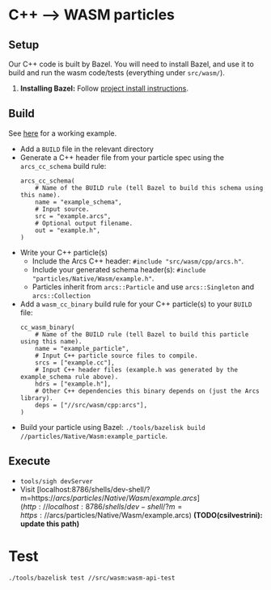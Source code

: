 # C++ --> WASM particles

## Setup

Our C++ code is built by Bazel. You will need to install Bazel, and use it to
build and run the wasm code/tests (everything under `src/wasm/`).

1. **Installing Bazel:** Follow [project install instructions](../../../README.md#install).

## Build

See [here](../../../particles/Native/Wasm) for a working example.

- Add a `BUILD` file in the relevant directory
- Generate a C++ header file from your particle spec using the `arcs_cc_schema`
  build rule:
  ```
  arcs_cc_schema(
      # Name of the BUILD rule (tell Bazel to build this schema using this name).
      name = "example_schema",
      # Input source.
      src = "example.arcs",
      # Optional output filename.
      out = "example.h",
  )
  ```
- Write your C++ particle(s)
  - Include the Arcs C++ header: `#include "src/wasm/cpp/arcs.h"`.
  - Include your generated schema header(s): `#include "particles/Native/Wasm/example.h"`.
  - Particles inherit from `arcs::Particle` and use `arcs::Singleton` and
    `arcs::Collection`
- Add a `wasm_cc_binary` build rule for your C++ particle(s) to your `BUILD`
  file:
  ```
  cc_wasm_binary(
      # Name of the BUILD rule (tell Bazel to build this particle using this name).
      name = "example_particle",
      # Input C++ particle source files to compile.
      srcs = ["example.cc"],
      # Input C++ header files (example.h was generated by the example_schema rule above).
      hdrs = ["example.h"],
      # Other C++ dependencies this binary depends on (just the Arcs library).
      deps = ["//src/wasm/cpp:arcs"],
  )
  ```
- Build your particle using Bazel: `./tools/bazelisk build //particles/Native/Wasm:example_particle`.


## Execute

- `tools/sigh devServer`
- Visit [localhost:8786/shells/dev-shell/?m=https://$arcs/particles/Native/Wasm/example.arcs](http://localhost:8786/shells/dev-shell/?m=https://$arcs/particles/Native/Wasm/example.arcs)
  **(TODO(csilvestrini): update this path)**
  
# Test

`./tools/bazelisk test //src/wasm:wasm-api-test`
